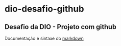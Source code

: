 # dio-desafio-github
## Desafio da DIO - Projeto com github 

Documentação e sintaxe do [markdown](https://www.markdownguide.org/basic-syntax/#links) 

